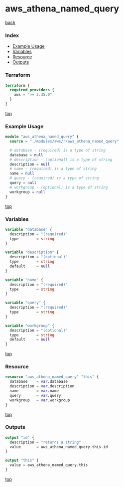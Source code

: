 # aws_athena_named_query

[back](../aws.md)

### Index

- [Example Usage](#example-usage)
- [Variables](#variables)
- [Resource](#resource)
- [Outputs](#outputs)

### Terraform

```terraform
terraform {
  required_providers {
    aws = ">= 3.35.0"
  }
}
```

[top](#index)

### Example Usage

```terraform
module "aws_athena_named_query" {
  source = "./modules/aws/r/aws_athena_named_query"

  # database - (required) is a type of string
  database = null
  # description - (optional) is a type of string
  description = null
  # name - (required) is a type of string
  name = null
  # query - (required) is a type of string
  query = null
  # workgroup - (optional) is a type of string
  workgroup = null
}
```

[top](#index)

### Variables

```terraform
variable "database" {
  description = "(required)"
  type        = string
}

variable "description" {
  description = "(optional)"
  type        = string
  default     = null
}

variable "name" {
  description = "(required)"
  type        = string
}

variable "query" {
  description = "(required)"
  type        = string
}

variable "workgroup" {
  description = "(optional)"
  type        = string
  default     = null
}
```

[top](#index)

### Resource

```terraform
resource "aws_athena_named_query" "this" {
  database    = var.database
  description = var.description
  name        = var.name
  query       = var.query
  workgroup   = var.workgroup
}
```

[top](#index)

### Outputs

```terraform
output "id" {
  description = "returns a string"
  value       = aws_athena_named_query.this.id
}

output "this" {
  value = aws_athena_named_query.this
}
```

[top](#index)
